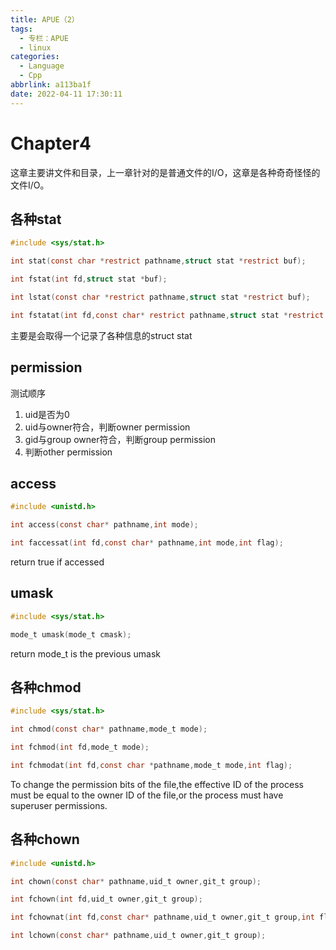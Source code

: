 ```yaml
---
title: APUE（2）
tags:
  - 专栏：APUE
  - linux
categories:
  - Language
  - Cpp
abbrlink: a113ba1f
date: 2022-04-11 17:30:11
---
```


# Chapter4

这章主要讲文件和目录，上一章针对的是普通文件的I/O，这章是各种奇奇怪怪的文件I/O。

## 各种stat

```c
#include <sys/stat.h>

int stat(const char *restrict pathname,struct stat *restrict buf);

int fstat(int fd,struct stat *buf);

int lstat(const char *restrict pathname,struct stat *restrict buf);

int fstatat(int fd,const char* restrict pathname,struct stat *restrict buf,int flag);
```

主要是会取得一个记录了各种信息的struct stat

## permission

测试顺序
1. uid是否为0
2. uid与owner符合，判断owner permission
3. gid与group owner符合，判断group permission
4. 判断other permission

## access

```c
#include <unistd.h>

int access(const char* pathname,int mode);

int faccessat(int fd,const char* pathname,int mode,int flag);
```

return true if accessed

## umask

```c
#include <sys/stat.h>

mode_t umask(mode_t cmask);
```
return mode_t is the previous umask

## 各种chmod

```c
#include <sys/stat.h>

int chmod(const char* pathname,mode_t mode);

int fchmod(int fd,mode_t mode);

int fchmodat(int fd,const char *pathname,mode_t mode,int flag);
```

To change the permission bits of the file,the effective ID of the process must be equal to the owner ID of the file,or the process must have superuser permissions.

## 各种chown

```c
#include <unistd.h>

int chown(const char* pathname,uid_t owner,git_t group);

int fchown(int fd,uid_t owner,git_t group);

int fchownat(int fd,const char* pathname,uid_t owner,git_t group,int flag);

int lchown(const char* pathname,uid_t owner,git_t group);
```

